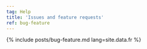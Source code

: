 ```yaml
---
tag: Help
title: 'Issues and feature requests'
ref: bug-feature
---
```


{% include posts/bug-feature.md lang=site.data.fr %}
